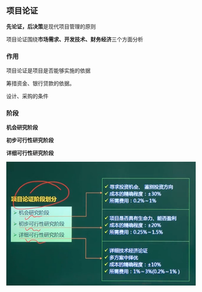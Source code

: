 ## 项目论证

**先论证，后决策**是现代项目管理的原则

项目论证围绕**市场需求、开发技术、财务经济**三个方面分析



### 作用

项目论证是项目是否能够实施的依据

筹措资金、银行贷款的依据。

设计、采购的条件



### 阶段

**机会研究阶段**

**初步可行性研究阶段**

**详细可行性研究阶段**

![image-20210318193118797](https://github.com/laughingfuzihao/Information-system-project-manager/blob/master/picture/image-20210318193118797.png)









































